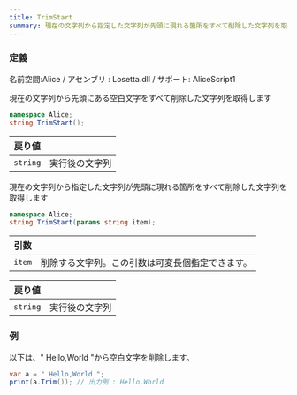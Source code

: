 ```yaml
---
title: TrimStart
summary: 現在の文字列から指定した文字列が先頭に現れる箇所をすべて削除した文字列を取得します
---
```

### 定義
名前空間:Alice / アセンブリ : Losetta.dll / サポート: AliceScript1

現在の文字列から先頭にある空白文字をすべて削除した文字列を取得します

```cs title="AliceScript"
namespace Alice;
string TrimStart();
```

|戻り値| |
|-|-|
|`string`|実行後の文字列|

現在の文字列から指定した文字列が先頭に現れる箇所をすべて削除した文字列を取得します

```cs title="AliceScript"
namespace Alice;
string TrimStart(params string item);
```

|引数| |
|-|-|
|`item`|削除する文字列。この引数は可変長個指定できます。|

|戻り値| |
|-|-|
|`string`|実行後の文字列|

### 例
以下は、" Hello,World "から空白文字を削除します。

```cs title="AliceScript"
var a = " Hello,World ";
print(a.Trim()); // 出力例 : Hello,World
```
